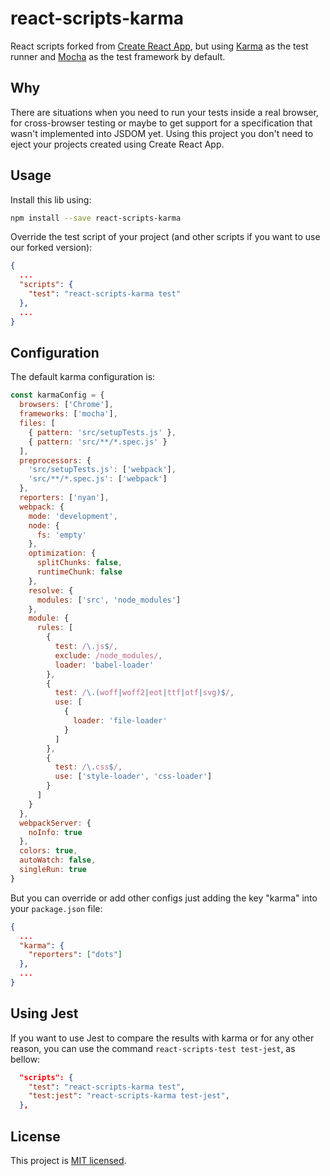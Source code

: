 # react-scripts-karma
React scripts forked from [Create React App](https://github.com/facebook/create-react-app), but using [Karma](https://karma-runner.github.io/latest/index.html) as the test runner and [Mocha](https://mochajs.org/) as the test framework by default.

## Why
There are situations when you need to run your tests inside a real browser, for cross-browser testing or maybe to get support for a specification that wasn't implemented into JSDOM yet. Using this project you don't need to eject your projects created using Create React App.

## Usage
Install this lib using:

``` sh
npm install --save react-scripts-karma
```

Override the test script of your project (and other scripts if you want to use our forked version):
``` json
{
  ... 
  "scripts": {
    "test": "react-scripts-karma test"
  },
  ...
}
```

## Configuration
The default karma configuration is:

``` javascript
const karmaConfig = {
  browsers: ['Chrome'],
  frameworks: ['mocha'],
  files: [
    { pattern: 'src/setupTests.js' },
    { pattern: 'src/**/*.spec.js' }
  ],
  preprocessors: {
    'src/setupTests.js': ['webpack'],
    'src/**/*.spec.js': ['webpack']
  },
  reporters: ['nyan'],
  webpack: {
    mode: 'development',
    node: {
      fs: 'empty'
    },
    optimization: {
      splitChunks: false,
      runtimeChunk: false
    },
    resolve: {
      modules: ['src', 'node_modules']
    },
    module: {
      rules: [
        {
          test: /\.js$/,
          exclude: /node_modules/,
          loader: 'babel-loader'
        },
        {
          test: /\.(woff|woff2|eot|ttf|otf|svg)$/,
          use: [
            {
              loader: 'file-loader'
            }
          ]
        },
        {
          test: /\.css$/,
          use: ['style-loader', 'css-loader']
        }
      ]
    }
  },
  webpackServer: {
    noInfo: true
  },
  colors: true,
  autoWatch: false,
  singleRun: true
}
```

But you can override or add other configs just adding the key "karma" into your `package.json` file:
``` json
{
  ...
  "karma": {
    "reporters": ["dots"]
  },
  ...
}
```

## Using Jest
If you want to use Jest to compare the results with karma or for any other reason, you can use the command `react-scripts-test test-jest`, as bellow:

``` json
  "scripts": {
    "test": "react-scripts-karma test",
    "test:jest": "react-scripts-karma test-jest",
  },

```

## License
This project is [MIT licensed](./LICENSE).
